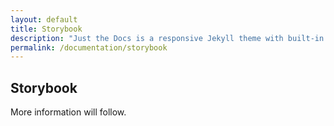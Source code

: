 ```yaml
---
layout: default
title: Storybook
description: "Just the Docs is a responsive Jekyll theme with built-in search that is easily customizable and hosted on GitHub Pages."
permalink: /documentation/storybook
---
```


## Storybook

More information will follow.
